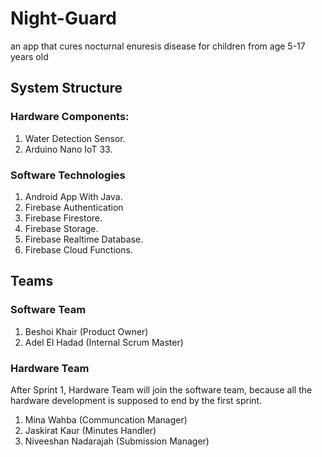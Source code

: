 # Night-Guard
an app that cures nocturnal enuresis disease for children from age 5-17 years old

## System Structure 

### Hardware Components: 

1. Water Detection Sensor.
2. Arduino Nano IoT 33.

### Software Technologies 

1. Android App With Java. 
2. Firebase Authentication 
3. Firebase Firestore.
4. Firebase Storage.
5. Firebase Realtime Database.
6. Firebase Cloud Functions. 

## Teams

### Software Team 

1. Beshoi Khair (Product Owner) 
2. Adel El Hadad (Internal Scrum Master)

### Hardware Team
After Sprint 1, Hardware Team will join the software team, because all the hardware development is supposed to end by the first sprint.

1. Mina Wahba (Communcation Manager) 
2. Jaskirat Kaur (Minutes Handler) 
3. Niveeshan Nadarajah (Submission Manager)


   
 



